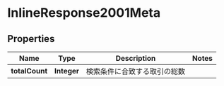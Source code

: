 

# InlineResponse2001Meta


## Properties

| Name | Type | Description | Notes |
|------------ | ------------- | ------------- | -------------|
|**totalCount** | **Integer** | 検索条件に合致する取引の総数 |  |




